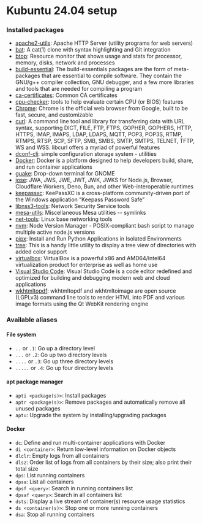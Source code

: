 # Kubuntu 24.04 setup

### Installed packages

- [apache2-utils](https://packages.ubuntu.com/noble/apache2-utils): Apache HTTP Server (utility programs for web servers)
- [bat](https://github.com/sharkdp/bat): A cat(1) clone with syntax highlighting and Git integration
- [btop](https://github.com/aristocratos/btop): Resource monitor that shows usage and stats for processor, memory, disks, network and processes
- [build-essential](https://packages.ubuntu.com/focal/build-essential): The build-essentials packages are the form of meta-packages that are essential to compile software. They contain the GNU/g++ compiler collection, GNU debugger, and a few more libraries and tools that are needed for compiling a program
- [ca-certificates](https://packages.ubuntu.com/noble/ca-certificates): Common CA certificates
- [cpu-checker](https://packages.ubuntu.com/noble/cpu-checker): tools to help evaluate certain CPU (or BIOS) features
- [Chrome](https://www.google.com/chrome/): Chrome is the official web browser from Google, built to be fast, secure, and customizable
- [curl](https://github.com/curl/curl): A command line tool and library for transferring data with URL syntax, supporting DICT, FILE, FTP, FTPS, GOPHER, GOPHERS, HTTP, HTTPS, IMAP, IMAPS, LDAP, LDAPS, MQTT, POP3, POP3S, RTMP, RTMPS, RTSP, SCP, SFTP, SMB, SMBS, SMTP, SMTPS, TELNET, TFTP, WS and WSS. libcurl offers a myriad of powerful features
- [dconf-cli](https://packages.ubuntu.com/noble/dconf-cli): simple configuration storage system - utilities
- [Docker](https://www.docker.com/): Docker is a platform designed to help developers build, share, and run container applications
- [guake](https://github.com/Guake/guake): Drop-down terminal for GNOME
- [jose](https://github.com/panva/jose): JWA, JWS, JWE, JWT, JWK, JWKS for Node.js, Browser, Cloudflare Workers, Deno, Bun, and other Web-interoperable runtimes
- [keepassxc](https://github.com/keepassxreboot/keepassxc): KeePassXC is a cross-platform community-driven port of the Windows application “Keepass Password Safe”
- [libnss3-tools](https://packages.ubuntu.com/focal/libnss3-tools): Network Security Service tools
- [mesa-utils](https://packages.ubuntu.com/noble/mesa-utils): Miscellaneous Mesa utilities -- symlinks
- [net-tools](https://github.com/ecki/net-tools): Linux base networking tools
- [nvm](https://github.com/nvm-sh/nvm): Node Version Manager - POSIX-compliant bash script to manage multiple active node.js versions
- [pipx](https://github.com/pypa/pipx): Install and Run Python Applications in Isolated Environments
- [tree](https://oldmanprogrammer.net/source.php?dir=projects/tree): This is a handy little utility to display a tree view of directories with added color support
- [virtualbox](https://www.virtualbox.org/): VirtualBox is a powerful x86 and AMD64/Intel64 virtualization product for enterprise as well as home use
- [Visual Studio Code](https://code.visualstudio.com/): Visual Studio Code is a code editor redefined and optimized for building and debugging modern web and cloud applications
- [wkhtmltopdf](https://wkhtmltopdf.org/): wkhtmltopdf and wkhtmltoimage are open source (LGPLv3) command line tools to render HTML into PDF and various image formats using the Qt WebKit rendering engine

### Available aliases

#### File system

- `..` or `.1`: Go up a directory level
- `...` or `.2`: Go up two directory levels
- `....` or `.3`: Go up three directory levels
- `.....` or `.4`: Go up four directory levels

#### apt package manager

- `apti <package(s)>`: Install packages
- `aptr <package(s)>`: Remove packages and automatically remove all unused packages
- `aptu`: Upgrade the system by installing/upgrading packages

#### Docker

- `dc`: Define and run multi-container applications with Docker
- `di <container>`: Return low-level information on Docker objects
- `dlclr`: Empty logs from all containers
- `dlsz`: Order list of logs from all containers by their size; also print their total size
- `dps`: List running containers
- `dpsa`: List all containers
- `dpsf <query>`: Search in running containers list
- `dpsaf <query>`: Search in all containers list
- `dsts`: Display a live stream of container(s) resource usage statistics
- `ds <container(s)>`: Stop one or more running containers
- `dsa`: Stop all running containers
